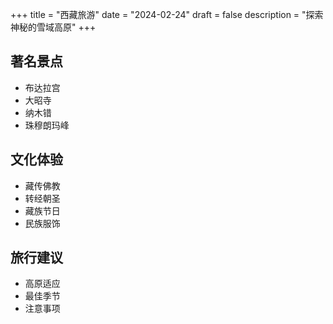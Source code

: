 +++
title = "西藏旅游"
date = "2024-02-24"
draft = false
description = "探索神秘的雪域高原"
+++

## 著名景点
- 布达拉宫
- 大昭寺
- 纳木错
- 珠穆朗玛峰

## 文化体验
- 藏传佛教
- 转经朝圣
- 藏族节日
- 民族服饰

## 旅行建议
- 高原适应
- 最佳季节
- 注意事项 